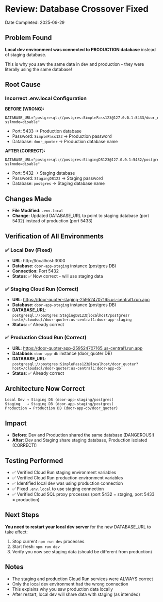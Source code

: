 # Review: Database Crossover Fixed
Date Completed: 2025-09-29

## Problem Found
**Local dev environment was connected to PRODUCTION database** instead of staging database.

This is why you saw the same data in dev and production - they were literally using the same database!

## Root Cause

### Incorrect .env.local Configuration
**BEFORE (WRONG):**
```env
DATABASE_URL="postgresql://postgres:SimplePass123@127.0.0.1:5433/door_quoter?sslmode=disable"
```
- Port: 5433 → Production database
- Password: `SimplePass123` → Production password
- Database: `door_quoter` → Production database name

**AFTER (CORRECT):**
```env
DATABASE_URL="postgresql://postgres:StagingDB123@127.0.0.1:5432/postgres?sslmode=disable"
```
- Port: 5432 → Staging database
- Password: `StagingDB123` → Staging password
- Database: `postgres` → Staging database name

## Changes Made
- **File Modified**: `.env.local`
- **Change**: Updated DATABASE_URL to point to staging database (port 5432) instead of production (port 5433)

## Verification of All Environments

### ✅ Local Dev (Fixed)
- **URL**: http://localhost:3000
- **Database**: `door-app-staging` instance (postgres DB)
- **Connection**: Port 5432
- **Status**: ✅ Now correct - will use staging data

### ✅ Staging Cloud Run (Correct)
- **URL**: https://door-quoter-staging-259524707165.us-central1.run.app
- **Database**: `door-app-staging` instance (postgres DB)
- **DATABASE_URL**: `postgresql://postgres:StagingDB123@localhost/postgres?host=/cloudsql/door-quoter:us-central1:door-app-staging`
- **Status**: ✅ Already correct

### ✅ Production Cloud Run (Correct)
- **URL**: https://door-quoter-app-259524707165.us-central1.run.app
- **Database**: `door-app-db` instance (door_quoter DB)
- **DATABASE_URL**: `postgresql://postgres:SimplePass123@localhost/door_quoter?host=/cloudsql/door-quoter:us-central1:door-app-db`
- **Status**: ✅ Already correct

## Architecture Now Correct

```
Local Dev → Staging DB (door-app-staging/postgres)
Staging   → Staging DB (door-app-staging/postgres)
Production → Production DB (door-app-db/door_quoter)
```

## Impact
- **Before**: Dev and Production shared the same database (DANGEROUS!)
- **After**: Dev and Staging share staging database, Production isolated (CORRECT!)

## Testing Performed
- ✅ Verified Cloud Run staging environment variables
- ✅ Verified Cloud Run production environment variables
- ✅ Identified local dev was using production connection
- ✅ Fixed `.env.local` to use staging connection
- ✅ Verified Cloud SQL proxy processes (port 5432 = staging, port 5433 = production)

## Next Steps
**You need to restart your local dev server** for the new DATABASE_URL to take effect:
1. Stop current `npm run dev` processes
2. Start fresh: `npm run dev`
3. Verify you now see staging data (should be different from production)

## Notes
- The staging and production Cloud Run services were ALWAYS correct
- Only the local dev environment had the wrong connection
- This explains why you saw production data locally
- After restart, local dev will share data with staging (as intended)